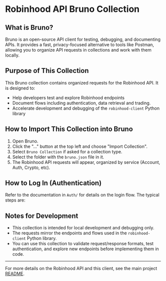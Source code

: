 # Robinhood API Bruno Collection

## What is Bruno?
Bruno is an open-source API client for testing, debugging, and documenting APIs. It provides a fast, privacy-focused alternative to tools like Postman, allowing you to organize API requests in collections and work with them locally.

## Purpose of This Collection
This Bruno collection contains organized requests for the Robinhood API. It is designed to:
- Help developers test and explore Robinhood endpoints
- Document flows including authentication, data retrieval and trading.
- Accelerate development and debugging of the `robinhood-client` Python library

## How to Import This Collection into Bruno
1. Open Bruno.
2. Click the "..." button at the top left and choose "Import Collection".
3. Select `Bruno Collection` if asked for a collection type.
3. Select the folder with the `bruno.json` file in it.
4. The Robinhood API requests will appear, organized by service (Account, Auth, Crypto, etc).

## How to Log In (Authentication)
Refer to the documentation in `Auth/` for details on the login flow. The typical steps are:

## Notes for Development
- This collection is intended for local development and debugging only.
- The requests mirror the endpoints and flows used in the `robinhood-client` Python library.
- You can use this collection to validate request/response formats, test authentication, and explore new endpoints before implementing them in code.

---
For more details on the Robinhood API and this client, see the main project [README](../../README.md).
